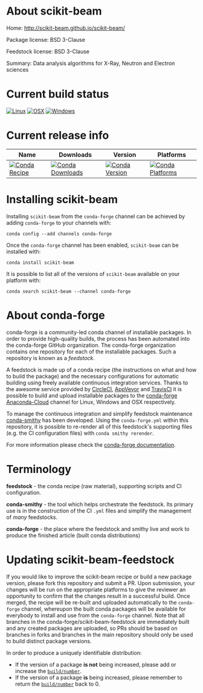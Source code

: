 About scikit-beam
=================

Home: http://scikit-beam.github.io/scikit-beam/

Package license: BSD 3-Clause

Feedstock license: BSD 3-Clause

Summary: Data analysis algorithms for X-Ray, Neutron and Electron sciences



Current build status
====================

[![Linux](https://img.shields.io/circleci/project/github/conda-forge/scikit-beam-feedstock/master.svg?label=Linux)](https://circleci.com/gh/conda-forge/scikit-beam-feedstock)
[![OSX](https://img.shields.io/travis/conda-forge/scikit-beam-feedstock/master.svg?label=macOS)](https://travis-ci.org/conda-forge/scikit-beam-feedstock)
[![Windows](https://img.shields.io/appveyor/ci/conda-forge/scikit-beam-feedstock/master.svg?label=Windows)](https://ci.appveyor.com/project/conda-forge/scikit-beam-feedstock/branch/master)

Current release info
====================

| Name | Downloads | Version | Platforms |
| --- | --- | --- | --- |
| [![Conda Recipe](https://img.shields.io/badge/recipe-scikit--beam-green.svg)](https://anaconda.org/conda-forge/scikit-beam) | [![Conda Downloads](https://img.shields.io/conda/dn/conda-forge/scikit-beam.svg)](https://anaconda.org/conda-forge/scikit-beam) | [![Conda Version](https://img.shields.io/conda/vn/conda-forge/scikit-beam.svg)](https://anaconda.org/conda-forge/scikit-beam) | [![Conda Platforms](https://img.shields.io/conda/pn/conda-forge/scikit-beam.svg)](https://anaconda.org/conda-forge/scikit-beam) |

Installing scikit-beam
======================

Installing `scikit-beam` from the `conda-forge` channel can be achieved by adding `conda-forge` to your channels with:

```
conda config --add channels conda-forge
```

Once the `conda-forge` channel has been enabled, `scikit-beam` can be installed with:

```
conda install scikit-beam
```

It is possible to list all of the versions of `scikit-beam` available on your platform with:

```
conda search scikit-beam --channel conda-forge
```


About conda-forge
=================

conda-forge is a community-led conda channel of installable packages.
In order to provide high-quality builds, the process has been automated into the
conda-forge GitHub organization. The conda-forge organization contains one repository
for each of the installable packages. Such a repository is known as a *feedstock*.

A feedstock is made up of a conda recipe (the instructions on what and how to build
the package) and the necessary configurations for automatic building using freely
available continuous integration services. Thanks to the awesome service provided by
[CircleCI](https://circleci.com/), [AppVeyor](http://www.appveyor.com/)
and [TravisCI](https://travis-ci.org/) it is possible to build and upload installable
packages to the [conda-forge](https://anaconda.org/conda-forge)
[Anaconda-Cloud](http://docs.anaconda.org/) channel for Linux, Windows and OSX respectively.

To manage the continuous integration and simplify feedstock maintenance
[conda-smithy](http://github.com/conda-forge/conda-smithy) has been developed.
Using the ``conda-forge.yml`` within this repository, it is possible to re-render all of
this feedstock's supporting files (e.g. the CI configuration files) with ``conda smithy rerender``.

For more information please check the [conda-forge documentation](https://conda-forge.org/docs/).

Terminology
===========

**feedstock** - the conda recipe (raw material), supporting scripts and CI configuration.

**conda-smithy** - the tool which helps orchestrate the feedstock.
                   Its primary use is in the construction of the CI ``.yml`` files
                   and simplify the management of *many* feedstocks.

**conda-forge** - the place where the feedstock and smithy live and work to
                  produce the finished article (built conda distributions)


Updating scikit-beam-feedstock
==============================

If you would like to improve the scikit-beam recipe or build a new
package version, please fork this repository and submit a PR. Upon submission,
your changes will be run on the appropriate platforms to give the reviewer an
opportunity to confirm that the changes result in a successful build. Once
merged, the recipe will be re-built and uploaded automatically to the
`conda-forge` channel, whereupon the built conda packages will be available for
everybody to install and use from the `conda-forge` channel.
Note that all branches in the conda-forge/scikit-beam-feedstock are
immediately built and any created packages are uploaded, so PRs should be based
on branches in forks and branches in the main repository should only be used to
build distinct package versions.

In order to produce a uniquely identifiable distribution:
 * If the version of a package **is not** being increased, please add or increase
   the [``build/number``](http://conda.pydata.org/docs/building/meta-yaml.html#build-number-and-string).
 * If the version of a package **is** being increased, please remember to return
   the [``build/number``](http://conda.pydata.org/docs/building/meta-yaml.html#build-number-and-string)
   back to 0.